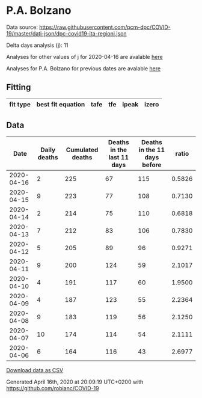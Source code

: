 # P.A. Bolzano

Data source: https://raw.githubusercontent.com/pcm-dpc/COVID-19/master/dati-json/dpc-covid19-ita-regioni.json

Delta days analysis (j): 11

Analyses for other values of j for 2020-04-16 are avalable [here](../2020-04-16/README.md)

Analyses for P.A. Bolzano for previous dates are avalable [here](../README.md)

## Fitting 
|fit type|best fit equation|tafe|tfe|ipeak|izero|
|-------|-----|--------|------|---|---|

## Data
|Date|Daily deaths|Cumulated deaths|Deaths in the last 11 days|Deaths in the 11 days before|ratio|
|----|----------|-----------|-------|--------------------|-----|
|2020-04-16|2|225|67|115|0.5826|
|2020-04-15|9|223|77|108|0.7130|
|2020-04-14|2|214|75|110|0.6818|
|2020-04-13|7|212|83|106|0.7830|
|2020-04-12|5|205|89|96|0.9271|
|2020-04-11|9|200|124|59|2.1017|
|2020-04-10|4|191|117|60|1.9500|
|2020-04-09|4|187|123|55|2.2364|
|2020-04-08|9|183|119|56|2.1250|
|2020-04-07|10|174|114|54|2.1111|
|2020-04-06|6|164|116|43|2.6977|

[Download data as CSV](COVID-19_p.a._bolzano_j11_2020-04-16.csv)

Generated April 16th, 2020 at 20:09:19 UTC+0200 with https://github.com/robianc/COVID-19
